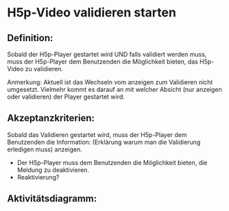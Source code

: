 # H5p-Video validieren starten

## Definition:

Sobald der H5p-Player gestartet wird
UND falls validiert werden muss,
muss der H5p-Player dem Benutzenden die Möglichkeit bieten,
das H5p-Video zu validieren.

Anmerkung: 
Aktuell ist das Wechseln vom anzeigen zum Validieren nicht umgesetzt. 
Vielmehr kommt es darauf an mit welcher Absicht (nur anzeigen oder validieren) der Player gestartet wird.

## Akzeptanzkriterien:

Sobald das Validieren gestartet wird, muss der H5p-Player dem Benutzenden die Information:
(Erklärung warum man die Validierung erledigen muss) anzeigen.
- Der H5p-Player muss dem Benutzenden die Möglichkeit bieten, die Meldung zu deaktivieren.
- Reaktivierung?



## Aktivitätsdiagramm:
